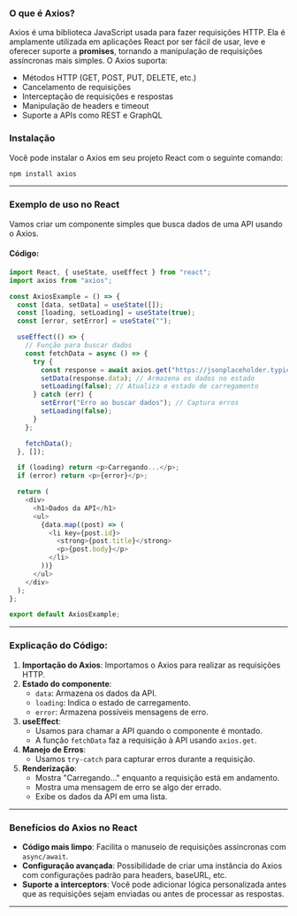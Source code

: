 ### O que é Axios?

Axios é uma biblioteca JavaScript usada para fazer requisições HTTP. Ela é amplamente utilizada em aplicações React por ser fácil de usar, leve e oferecer suporte a **promises**, tornando a manipulação de requisições assíncronas mais simples. O Axios suporta:

- Métodos HTTP (GET, POST, PUT, DELETE, etc.)
- Cancelamento de requisições
- Interceptação de requisições e respostas
- Manipulação de headers e timeout
- Suporte a APIs como REST e GraphQL

### Instalação

Você pode instalar o Axios em seu projeto React com o seguinte comando:

```bash
npm install axios
```

---

### Exemplo de uso no React

Vamos criar um componente simples que busca dados de uma API usando o Axios.

#### Código:

```javascript
import React, { useState, useEffect } from "react";
import axios from "axios";

const AxiosExample = () => {
  const [data, setData] = useState([]);
  const [loading, setLoading] = useState(true);
  const [error, setError] = useState("");

  useEffect(() => {
    // Função para buscar dados
    const fetchData = async () => {
      try {
        const response = await axios.get("https://jsonplaceholder.typicode.com/posts");
        setData(response.data); // Armazena os dados no estado
        setLoading(false); // Atualiza o estado de carregamento
      } catch (err) {
        setError("Erro ao buscar dados"); // Captura erros
        setLoading(false);
      }
    };

    fetchData();
  }, []);

  if (loading) return <p>Carregando...</p>;
  if (error) return <p>{error}</p>;

  return (
    <div>
      <h1>Dados da API</h1>
      <ul>
        {data.map((post) => (
          <li key={post.id}>
            <strong>{post.title}</strong>
            <p>{post.body}</p>
          </li>
        ))}
      </ul>
    </div>
  );
};

export default AxiosExample;
```

---

### Explicação do Código:

1. **Importação do Axios**: Importamos o Axios para realizar as requisições HTTP.
2. **Estado do componente**:
   - `data`: Armazena os dados da API.
   - `loading`: Indica o estado de carregamento.
   - `error`: Armazena possíveis mensagens de erro.
3. **useEffect**:
   - Usamos para chamar a API quando o componente é montado.
   - A função `fetchData` faz a requisição à API usando `axios.get`.
4. **Manejo de Erros**:
   - Usamos `try-catch` para capturar erros durante a requisição.
5. **Renderização**:
   - Mostra "Carregando..." enquanto a requisição está em andamento.
   - Mostra uma mensagem de erro se algo der errado.
   - Exibe os dados da API em uma lista.

---

### Benefícios do Axios no React

- **Código mais limpo**: Facilita o manuseio de requisições assíncronas com `async/await`.
- **Configuração avançada**: Possibilidade de criar uma instância do Axios com configurações padrão para headers, baseURL, etc.
- **Suporte a interceptors**: Você pode adicionar lógica personalizada antes que as requisições sejam enviadas ou antes de processar as respostas.

---
